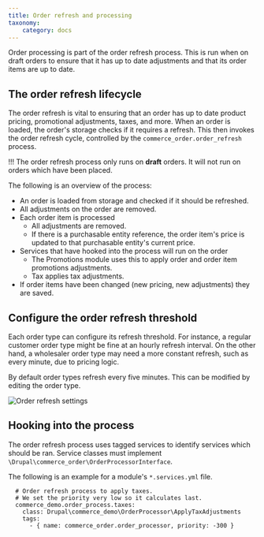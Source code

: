 ```yaml
---
title: Order refresh and processing
taxonomy:
    category: docs
---
```


Order processing is part of the order refresh process. This is run when on draft orders to ensure that it has up to date adjustments and that its order items are up to date.

## The order refresh lifecycle

The order refresh is vital to ensuring that an order has up to date product pricing, promotional adjustments, taxes, and more. When an order is loaded, the order's storage checks if it requires a refresh. This then invokes the order refresh cycle, controlled by the `commerce_order.order_refresh` process.

!!! The order refresh process only runs on **draft** orders. It will not run on orders which have been placed.

The following is an overview of the process:

* An order is loaded from storage and checked if it should be refreshed.
* All adjustments on the order are removed.
* Each order item is processed
  * All adjustments are removed.
  * If there is a purchasable entity reference, the order item's price is updated to that purchasable entity's current price.
* Services that have hooked into the process will run on the order
  * The Promotions module uses this to apply order and order item promotions adjustments.
  * Tax applies tax adjustments.
* If order items have been changed (new pricing, new adjustments) they are saved.

## Configure the order refresh threshold

Each order type can configure its refresh threshold. For instance, a regular customer order type might be fine at an hourly refresh interval. On the other hand, a wholesaler order type may need a more constant refresh, such as every minute, due to pricing logic.

By default order types refresh every five minutes. This can be modified by editing the order type.

![Order refresh settings](images/order-type-order-refresh.png)

## Hooking into the process

The order refresh process uses tagged services to identify services which should be ran. Service classes must implement `\Drupal\commerce_order\OrderProcessorInterface`.

The following is an example for a module's `*.services.yml` file.

```
  # Order refresh process to apply taxes.
  # We set the priority very low so it calculates last.
  commerce_demo.order_process.taxes:
    class: Drupal\commerce_demo\OrderProcessor\ApplyTaxAdjustments
    tags:
      - { name: commerce_order.order_processor, priority: -300 }
```
